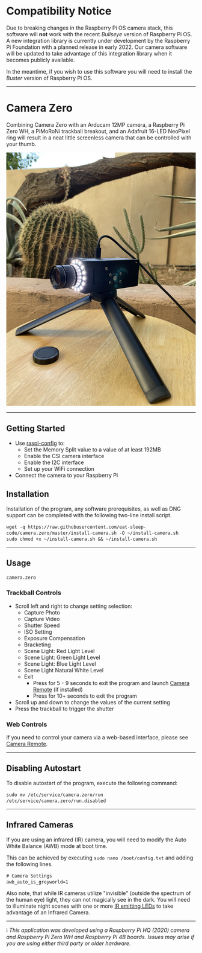 # Compatibility Notice

Due to breaking changes in the Raspberry Pi OS camera stack, this software will **not** work with the recent *Bullseye* version of Raspberry Pi OS.   A new integration library is currently under development by the Raspberry Pi Foundation with a planned release in early 2022.   Our camera software will be updated to take advantage of this integration library when it becomes publicly available.

In the meantime, if you wish to use this software you will need to install the *Buster* version of Raspberry Pi OS.

---

# Camera Zero

Combining Camera Zero with an Arducam 12MP camera, a Raspberry Pi Zero WH, a PiMoRoNi trackball breakout, and an Adafruit 16-LED NeoPixel ring will result in a neat little screenless camera that can be controlled with your thumb.

  ![Camera](https://github.com/eat-sleep-code/camera.zero/raw/master/images/Camera%20Zero%20-%20LED%20-%20Bright%20White.jpg)

---
## Getting Started

- Use [raspi-config](https://www.raspberrypi.org/documentation/configuration/raspi-config.md) to:
  - Set the Memory Split value to a value of at least 192MB
  - Enable the CSI camera interface
  - Enable the I2C interface
  - Set up your WiFi connection
- Connect the camera to your Raspberry Pi


## Installation

Installation of the program, any software prerequisites, as well as DNG support can be completed with the following two-line install script.

```
wget -q https://raw.githubusercontent.com/eat-sleep-code/camera.zero/master/install-camera.sh -O ~/install-camera.sh
sudo chmod +x ~/install-camera.sh && ~/install-camera.sh
```

---

## Usage
```
camera.zero
```

### Trackball Controls
- Scroll left and right to change setting selection:
     - Capture Photo
     - Capture Video
     - Shutter Speed
     - ISO Setting
     - Exposure Compensation
     - Bracketing
     - Scene Light: Red Light Level
     - Scene Light: Green Light Level
     - Scene Light: Blue Light Level
     - Scene Light Natural White Level
     - Exit
        - Press for 5 - 9 seconds to exit the program and launch [Camera Remote](https://github.com/eat-sleep-code/camera.remote) (if installed)
        - Press for 10+ seconds to exit the program 
- Scroll up and down to change the values of the current setting
- Press the trackball to trigger the shutter

### Web Controls
If you need to control your camera via a web-based interface, please see [Camera Remote](https://github.com/eat-sleep-code/camera.remote).

---

## Disabling Autostart

To disable autostart of the program, execute the following command:

```
sudo mv /etc/service/camera.zero/run /etc/service/camera.zero/run.disabled
```

---

## Infrared Cameras
If you are using an infrared (IR) camera, you will need to modify the Auto White Balance (AWB) mode at boot time.

This can be achieved by executing `sudo nano /boot/config.txt` and adding the following lines.

```
# Camera Settings 
awb_auto_is_greyworld=1
```

Also note, that while IR cameras utilize "invisible" (outside the spectrum of the human eye) light, they can not magically see in the dark.   You will need to illuminate night scenes with one or more [IR emitting LEDs](https://www.adafruit.com/product/387) to take advantage of an Infrared Camera.

---

:information_source: *This application was developed using a Raspberry Pi HQ (2020) camera and Raspberry Pi Zero WH and Raspberry Pi 4B boards.   Issues may arise if you are using either third party or older hardware.*
